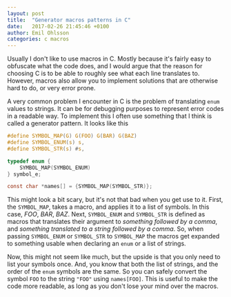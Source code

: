 ```yaml
---
layout: post
title:  "Generator macros patterns in C"
date:   2017-02-26 21:45:46 +0100
author: Emil Ohlsson
categories: c macros
---
```

Usually I don't like to use macros in C. Mostly because it's fairly easy to
obfuscate what the code does, and I would argue that the reason for choosing C
is to be able to roughly see what each line translates to. However, macros also
allow you to implement solutions that are otherwise hard to do, or very error
prone.

A very common problem I encounter in C is the problem of translating `enum`
values to strings. It can be for debugging purposes to represent error codes in
a readable way. To implement this I often use something that I think is called a
generator pattern. It looks like this
``` c
#define SYMBOL_MAP(G) G(FOO) G(BAR) G(BAZ)
#define SYMBOL_ENUM(s) s,
#define SYMBOL_STR(s) #s,

typedef enum {
    SYMBOL_MAP(SYMBOL_ENUM)
} symbol_e;

const char *names[] = {SYMBOL_MAP(SYMBOL_STR)};
```
This might look a bit scary, but it's not that bad when you get use to it.
First, the `SYMBOL_MAP`, takes a macro, and applies it to a list of symbols. In
this case, _FOO_, _BAR_, _BAZ_. Next, `SYMBOL_ENUM` and `SYMBOL_STR` is defined
as macros that translates their argument to _something followed by a comma_, and
_something translated to a string followed by a comma_. So, when passing
`SYMBOL_ENUM` or `SYMBOL_STR` to `SYMBOL_MAP` the macros get expanded to
something usable when declaring an `enum` or a list of strings.

Now, this might not seem like much, but the upside is that you only need to list
your symbols once. And, you know that both the list of strings, and the order of
the `enum` symbols are the same. So you can safely convert the symbol `FOO` to
the string `"FOO"` using `names[FOO]`. This is useful to make the code more
readable, as long as you don't lose your mind over the macros.
<!-- vim: set tw=80 et ts=4 ss=4 sw=4 : -->
